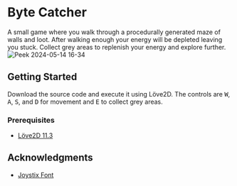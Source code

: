# Byte Catcher

A small game where you walk through a procedurally generated maze of walls and loot. After walking enough your energy will be depleted leaving you stuck.
Collect grey areas to replenish your energy and explore further.
![Peek 2024-05-14 16-34](https://github.com/baalIsBack/Byte-Catcher/assets/23436808/715f9d79-eb55-4e9f-838b-c0f53719411d)

## Getting Started

Download the source code and execute it using Löve2D.
The controls are <kbd>W</kbd>, <kbd>A</kbd>, <kbd>S</kbd>, and <kbd>D</kbd> for movement and <kbd>E</kbd> to collect grey areas.

### Prerequisites

* [Löve2D 11.3](https://love2d.org/)

## Acknowledgments

* [Joystix Font](https://www.dafont.com/joystix.font)

<!---

## Built With

* [Löve2D 11.3](https://love2d.org/) - The Game framework

## Contributing

Please read [CONTRIBUTING.md](https://gist.github.com/PurpleBooth/b24679402957c63ec426) for details on our code of conduct, and the process for submitting pull requests to us.

## Versioning

We use [SemVer](http://semver.org/) for versioning. For the versions available, see the [tags on this repository](https://github.com/your/project/tags). 

## Authors

* **Billie Thompson** - *Initial work* - [PurpleBooth](https://github.com/PurpleBooth)

See also the list of [contributors](https://github.com/your/project/contributors) who participated in this project.

## License

This project is licensed under the MIT License - see the [LICENSE.md](LICENSE.md) file for details

## Acknowledgments

* Hat tip to anyone whose code was used
* Inspiration
* etc

-->
